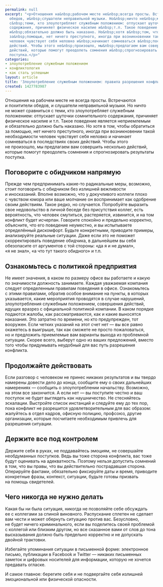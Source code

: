 ```yaml
---
permalink: null
excerpt: "<p>Отношения на&nbsp;рабочем месте не&nbsp;всегда просты. Встречаются и&nbsp;похитители
  обедов, и&nbsp;слушатели неправильной музыки. Но&nbsp;ничто не&nbsp;может сравниться
  с&nbsp;теми, кто злоупотребляет служебным положением: отпускает шуточки сомнительного
  содержания, причиняет физическое насилие и&nbsp;т.п. Такое поведение является неприемлемым
  и&nbsp;обязательно должно быть наказано. Но&nbsp;хотя в&nbsp;том, чтобы обратиться
  за&nbsp;помощью, нет ничего преступного, иногда при возникновении такой необходимости
  человек чувствует себя неловко и&nbsp;начинает сомневаться в&nbsp;последствиях своих
  действий. Чтобы этого не&nbsp;произошло, мы&nbsp;предлагаем вам совершить несколько
  действий, которые помогут преодолеть сомнения и&nbsp;спрогнозировать результаты
  поступка.</p>"
categories:
- злоупотребление служебным положением
- конфликтология
- как стать успешным
layout: article
title: 'Злоупотребление служебным положением: правила разрешения конфликта'
created: 1427783987
---
```

<p>Отношения на&nbsp;рабочем месте не&nbsp;всегда просты. Встречаются и&nbsp;похитители обедов, и&nbsp;слушатели неправильной музыки. Но&nbsp;ничто не&nbsp;может сравниться с&nbsp;теми, кто злоупотребляет служебным положением: отпускает шуточки сомнительного содержания, причиняет физическое насилие и&nbsp;т.п. Такое поведение является неприемлемым и&nbsp;обязательно должно быть наказано. Но&nbsp;хотя в&nbsp;том, чтобы обратиться за&nbsp;помощью, нет ничего преступного, иногда при возникновении такой необходимости человек чувствует себя неловко и&nbsp;начинает сомневаться в&nbsp;последствиях своих действий. Чтобы этого не&nbsp;произошло, мы&nbsp;предлагаем вам совершить несколько действий, которые помогут преодолеть сомнения и&nbsp;спрогнозировать результаты поступка.</p>
<h2>Поговорите с&nbsp;обидчиком напрямую</h2>
<p>Прежде чем предпринимать какие-то радикальные меры, возможно, стоит поговорить с&nbsp;обидчиком без излишней вежливости и&nbsp;иносказаний. Вполне возможно, что у&nbsp;докучливого коллеги плохо с&nbsp;чувством юмора или ваше молчание он&nbsp;воспринимает как одобрение своим действиям. Такое редко, но&nbsp;случается. Попробуйте выразить свое недовольство в&nbsp;личной беседе без присутствия коллег, есть вероятность, что человек смутиться, растеряется, извинится, и&nbsp;на&nbsp;том конфликт будет исчерпан. Говорите спокойно и&nbsp;предельно корректно, объясните, что его поведение неуместно, и&nbsp;вы&nbsp;испытываете определённый дискомфорт. Будьте конкретными, приводите примеры, анализируйте реальные ситуации. Даже если это не&nbsp;поможет скорректировать поведение обидчика, в&nbsp;дальнейшем вы&nbsp;себя обезопасите от&nbsp;аргументов с&nbsp;той стороны: «да&nbsp;я&nbsp;и&nbsp;не&nbsp;думал», «я&nbsp;не&nbsp;знал», «а&nbsp;что тут такого обидного» и&nbsp;т.п.</p>
<h2>Ознакомьтесь с политикой предприятия</h2>
<p>Не&nbsp;имеет значения, в&nbsp;каком по&nbsp;размеру офисе вы&nbsp;работаете и&nbsp;какую по&nbsp;значимости должность занимаете. Каждая уважаемая компания следует определенным правилам поведения в&nbsp;офисе. Ознакомьтесь с&nbsp;этими правилами, обратив особое внимание на&nbsp;пункты, в&nbsp;которых указывается, какие мероприятия проводятся в&nbsp;случае нарушений, злоупотребления служебным положением, совершения действий, идущих вразрез с&nbsp;официальной политикой компании. В&nbsp;каком порядке подаются жалобы, как рассматриваются, как и&nbsp;какие выносятся наказания. Это затратно по&nbsp;времени, но&nbsp;кто предупрежден, тот вооружен. Если четких указаний на&nbsp;этот счет нет&nbsp;— вы&nbsp;все равно окажетесь в&nbsp;выигрыше, так как сможете не&nbsp;просто пожаловаться, но&nbsp;и&nbsp;предложить приемлемые вам варианты выхода из&nbsp;проблемной ситуации. Скорее всего, выберут одно из&nbsp;ваших предложений, вместо того чтобы придумывать неудобный для вас путь разрешения конфликта.</p>
<h2>Продолжайте действовать</h2>
<p>Если разговор с&nbsp;человеком не&nbsp;принес никаких результатов и&nbsp;вы&nbsp;твердо намерены довести дело до&nbsp;конца, сообщите ему о&nbsp;своих дальнейших намерениях&nbsp;— сообщить о&nbsp;злоупотреблении начальству. Возможно, на&nbsp;этом все закончится. А&nbsp;если нет&nbsp;— вы&nbsp;поступите честно и&nbsp;ваш поступок не&nbsp;будет выглядеть как наушничество. Не&nbsp;стесняйтесь эскалации. Выстройте список инстанций и&nbsp;следуйте ему до&nbsp;тех пор, пока конфликт не&nbsp;разрешится удовлетворительным для вас образом: жалуйтесь в&nbsp;отдел кадров, офисную полицию, профсоюз, другие организации, которые посчитаете необходимым привлечь для разрешения ситуации. </p>
<h2>Держите все под контролем</h2>
<p>Держите себя в&nbsp;руках, не&nbsp;поддавайтесь эмоциям, не&nbsp;совершайте необдуманных поступков. Ведь вы&nbsp;тоже сторона конфликта, вас тоже будут оценивать на&nbsp;адекватность. Поэтому нельзя допустить сомнений в&nbsp;том, что вы&nbsp;правы, что вы&nbsp;действительно пострадавшая сторона. Оперируйте фактами, обязательно фиксируйте даты и&nbsp;время, приводите конкретные фразы, контекст, ситуации, будьте готовы призвать на&nbsp;помощь свидетелей. </p>
<h2>Чего никогда не&nbsp;нужно делать</h2>
<p>Какая&nbsp;бы ни&nbsp;была ситуация, никогда не&nbsp;позволяйте себе обсуждать ее&nbsp;с&nbsp;коллегами за&nbsp;спиной виновного. Распускание сплетен не&nbsp;сделает вам чести и&nbsp;может обернуть ситуацию против вас. Безусловно, не&nbsp;будет ничего криминального, если вы&nbsp;поделитесь своей проблемой с&nbsp;коллегой или близким другом, но&nbsp;все сказанное вами от&nbsp;слов до&nbsp;тона высказывания должно быть предельно корректно и&nbsp;не&nbsp;допускать двойной трактовки. </p>
<p>Избегайте упоминания ситуации в&nbsp;письменной форме: электронное письмо, публикации в&nbsp;Facebook и&nbsp;Twitter&nbsp;— никаких письменных заметок и&nbsp;цифровых носителей для информации, которую не&nbsp;хочется предавать огласке.</p>
<p>И&nbsp;самое главное: берегите себя и&nbsp;не&nbsp;подвергайте себя излишней эмоциональной или физической опасности.</p>
